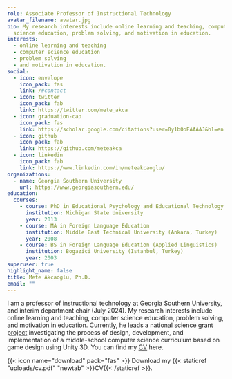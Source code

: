 ```yaml
---
role: Associate Professor of Instructional Technology
avatar_filename: avatar.jpg
bio: My research interests include online learning and teaching, computer
  science education, problem solving, and motivation in education.
interests:
  - online learning and teaching
  - computer science education
  - problem solving
  - and motivation in education.
social:
  - icon: envelope
    icon_pack: fas
    link: /#contact
  - icon: twitter
    icon_pack: fab
    link: https://twitter.com/mete_akca
  - icon: graduation-cap
    icon_pack: fas
    link: https://scholar.google.com/citations?user=0y1b0oEAAAAJ&hl=en
  - icon: github
    icon_pack: fab
    link: https://github.com/meteakca
  - icon: linkedin
    icon_pack: fab
    link: https://www.linkedin.com/in/meteakcaoglu/
organizations:
  - name: Georgia Southern University
    url: https://www.georgiasouthern.edu/
education:
  courses:
    - course: PhD in Educational Psychology and Educational Technology
      institution: Michigan State University
      year: 2013
    - course: MA in Foreign Language Education
      institution: Middle East Technical University (Ankara, Turkey)
      year: 2008
    - course: BS in Foreign Language Education (Applied Linguistics)
      institution: Bogazici University (Istanbul, Turkey)
      year: 2003
superuser: true
highlight_name: false
title: Mete Akcaoglu, Ph.D.
email: ""
---
```

I am a professor of instructional technology at Georgia Southern University, and interim department chair (July 2024). My research interests include online learning and teaching, computer science education, problem solving, and motivation in education. Currently, he leads a national science grant [project](https://projectgame.org) investigating the process of design, development, and implementation of a middle-school computer science curriculum based on game design using Unity 3D. You can find my [CV](https://drive.google.com/file/d/1FaaibrxHUTPRPjpKxdV-VXhxa-zwEXUw/view?usp=drive_link) here.

{{< icon name="download" pack="fas" >}} Download my {{< staticref "uploads/cv.pdf" "newtab" >}}CV{{< /staticref >}}.

